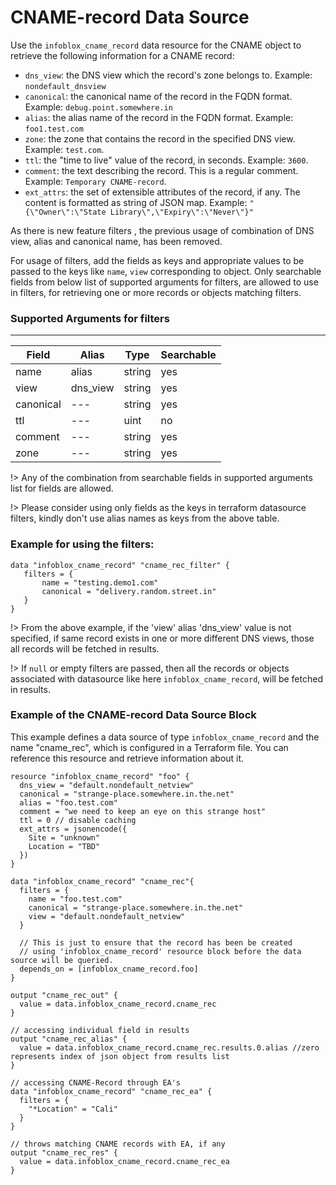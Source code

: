 # CNAME-record Data Source

Use the `infoblox_cname_record` data resource for the CNAME object to retrieve the following information for a CNAME record:

* `dns_view`: the DNS view which the record's zone belongs to. Example: `nondefault_dnsview`
* `canonical`: the canonical name of the record in the FQDN format. Example: `debug.point.somewhere.in`
* `alias`: the alias name of the record in the FQDN format. Example: `foo1.test.com`
* `zone`: the zone that contains the record in the specified DNS view. Example: `test.com`.
* `ttl`: the "time to live" value of the record, in seconds. Example: `3600`.
* `comment`: the text describing the record. This is a regular comment. Example: `Temporary CNAME-record`.
* `ext_attrs`: the set of extensible attributes of the record, if any. The content is formatted as string of JSON map. Example: `"{\"Owner\":\"State Library\",\"Expiry\":\"Never\"}"`

As there is new feature filters , the previous usage of combination of DNS view, alias and canonical name, has been removed.

For usage of filters, add the fields as keys and appropriate values to be passed to the keys like `name`, `view` corresponding to object. Only searchable fields
from below list of supported arguments for filters, are allowed to use in filters, for retrieving one or more records or objects matching
filters.

### Supported Arguments for filters

-----
| Field     | Alias    | Type   | Searchable |
|-----------|----------|--------|------------|
| name      | alias    | string | yes        |
| view      | dns_view | string | yes        |
| canonical | ---      | string | yes        |
| ttl       | ---      | uint   | no         |
| comment   | ---      | string | yes        |
| zone      | ---      | string | yes        |

!> Any of the combination from searchable fields in supported arguments list for fields are allowed.

!> Please consider using only fields as the keys in terraform datasource filters, kindly don't use alias names as keys from the above table.

### Example for using the filters:
 ```hcl
 data "infoblox_cname_record" "cname_rec_filter" {
    filters = {
        name = "testing.demo1.com"
        canonical = "delivery.random.street.in"
    }
 }
 ```

!> From the above example, if the 'view' alias 'dns_view' value is not specified, if same record exists in one or more different DNS views, those
all records will be fetched in results.

!> If `null` or empty filters are passed, then all the records or objects associated with datasource like here `infoblox_cname_record`, will be fetched in results.

### Example of the CNAME-record Data Source Block

This example defines a data source of type `infoblox_cname_record` and the name "cname_rec", which is configured in a Terraform file.
You can reference this resource and retrieve information about it.

```hcl
resource "infoblox_cname_record" "foo" {
  dns_view = "default.nondefault_netview"
  canonical = "strange-place.somewhere.in.the.net"
  alias = "foo.test.com"
  comment = "we need to keep an eye on this strange host"
  ttl = 0 // disable caching
  ext_attrs = jsonencode({
    Site = "unknown"
    Location = "TBD"
  })
}

data "infoblox_cname_record" "cname_rec"{
  filters = {
    name = "foo.test.com"
    canonical = "strange-place.somewhere.in.the.net"
    view = "default.nondefault_netview"
  }

  // This is just to ensure that the record has been be created
  // using 'infoblox_cname_record' resource block before the data source will be queried.
  depends_on = [infoblox_cname_record.foo]
}

output "cname_rec_out" {
  value = data.infoblox_cname_record.cname_rec
}

// accessing individual field in results
output "cname_rec_alias" {
  value = data.infoblox_cname_record.cname_rec.results.0.alias //zero represents index of json object from results list
}

// accessing CNAME-Record through EA's
data "infoblox_cname_record" "cname_rec_ea" {
  filters = {
    "*Location" = "Cali"
  }
}

// throws matching CNAME records with EA, if any
output "cname_rec_res" {
  value = data.infoblox_cname_record.cname_rec_ea
}
```
